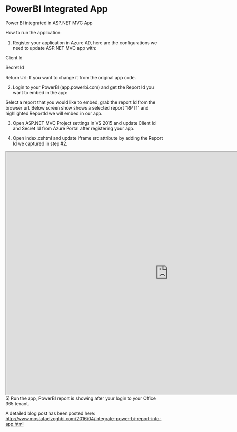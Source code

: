 # PowerBI Integrated App
Power BI integrated in ASP.NET MVC App

How to run the application:

1) Register your application in Azure AD, here are the configurations we need to update ASP.NET MVC app with:

Client Id

Secret Id

Return Url: If you want to change it from the original app code.


2) Login to your PowerBI (app.powerbi.com) and get the Report Id you want to embed in the app:

Select a report that you would like to embed, grab the report Id from the browser url.
Below screen show shows a selected report "RPT1" and highlighted ReportId we will embed in our app.

3) Open ASP.NET MVC Project settings in VS 2015 and update Client Id and Secret Id from Azure Portal after registering your app.



4) Open index.cshtml and update iframe src attribute by adding the Report Id we captured in step #2.

 <iframe ID="iFrameEmbedReport" src="https://app.powerbi.com/reportEmbed?reportId=11156ed2-ede7-4b60-ac26-10cda004bdee" height="768px" width="1024px" frameborder="1" seamless></iframe>
 5) Run the app, PowerBI report is showing after your login to your Office 365 tenant. 
 
 
 A detailed blog post has been posted here:
 http://www.mostafaelzoghbi.com/2016/04/integrate-power-bi-report-into-app.html 

